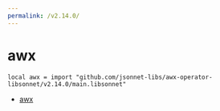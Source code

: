 ```yaml
---
permalink: /v2.14.0/
---
```


# awx

```jsonnet
local awx = import "github.com/jsonnet-libs/awx-operator-libsonnet/v2.14.0/main.libsonnet"
```



* [awx](awx/index.md)